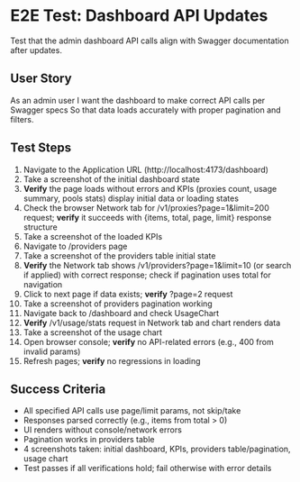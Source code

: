 # E2E Test: Dashboard API Updates

Test that the admin dashboard API calls align with Swagger documentation after updates.

## User Story

As an admin user
I want the dashboard to make correct API calls per Swagger specs
So that data loads accurately with proper pagination and filters.

## Test Steps

1. Navigate to the Application URL (http://localhost:4173/dashboard)
2. Take a screenshot of the initial dashboard state
3. **Verify** the page loads without errors and KPIs (proxies count, usage summary, pools stats) display initial data or loading states
4. Check the browser Network tab for /v1/proxies?page=1&limit=200 request; **verify** it succeeds with {items, total, page, limit} response structure
5. Take a screenshot of the loaded KPIs
6. Navigate to /providers page
7. Take a screenshot of the providers table initial state
8. **Verify** the Network tab shows /v1/providers?page=1&limit=10 (or search if applied) with correct response; check if pagination uses total for navigation
9. Click to next page if data exists; **verify** ?page=2 request
10. Take a screenshot of providers pagination working
11. Navigate back to /dashboard and check UsageChart
12. **Verify** /v1/usage/stats request in Network tab and chart renders data
13. Take a screenshot of the usage chart
14. Open browser console; **verify** no API-related errors (e.g., 400 from invalid params)
15. Refresh pages; **verify** no regressions in loading

## Success Criteria

- All specified API calls use page/limit params, not skip/take
- Responses parsed correctly (e.g., items from total > 0)
- UI renders without console/network errors
- Pagination works in providers table
- 4 screenshots taken: initial dashboard, KPIs, providers table/pagination, usage chart
- Test passes if all verifications hold; fail otherwise with error details